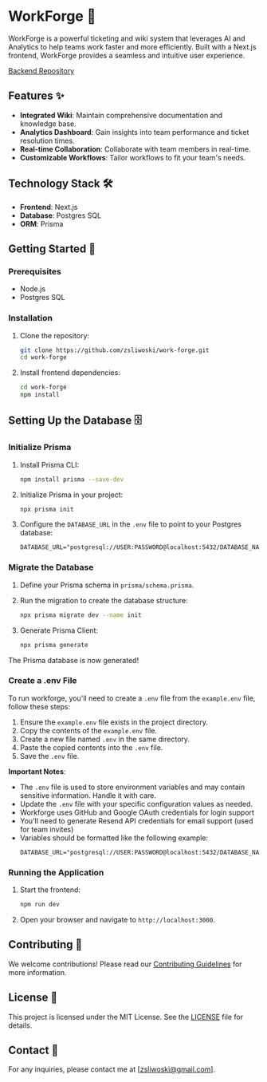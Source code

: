 # WorkForge 🚀

WorkForge is a powerful ticketing and wiki system that leverages AI and Analytics to help teams work faster and more efficiently. Built with a Next.js frontend, WorkForge provides a seamless and intuitive user experience.

[Backend Repository](https://github.com/zsliwoski/work-forge-cloud)

## Features ✨

- **Integrated Wiki**: Maintain comprehensive documentation and knowledge base.
- **Analytics Dashboard**: Gain insights into team performance and ticket resolution times.
- **Real-time Collaboration**: Collaborate with team members in real-time.
- **Customizable Workflows**: Tailor workflows to fit your team's needs.

## Technology Stack 🛠️

- **Frontend**: Next.js
- **Database**: Postgres SQL
- **ORM**: Prisma

## Getting Started 🏁

### Prerequisites

- Node.js
- Postgres SQL

### Installation

1. Clone the repository:
    ```bash
    git clone https://github.com/zsliwoski/work-forge.git
    cd work-forge
    ```

2. Install frontend dependencies:
    ```bash
    cd work-forge
    npm install
    ```

## Setting Up the Database 🗄️

### Initialize Prisma

1. Install Prisma CLI:
    ```bash
    npm install prisma --save-dev
    ```

2. Initialize Prisma in your project:
    ```bash
    npx prisma init
    ```

3. Configure the `DATABASE_URL` in the `.env` file to point to your Postgres database:
    ```
    DATABASE_URL="postgresql://USER:PASSWORD@localhost:5432/DATABASE_NAME"
    ```

### Migrate the Database

1. Define your Prisma schema in `prisma/schema.prisma`.

2. Run the migration to create the database structure:
    ```bash
    npx prisma migrate dev --name init
    ```

3. Generate Prisma Client:
    ```bash
    npx prisma generate
    ```

The Prisma database is now generated!

### Create a .env File

To run workforge, you'll need to create a `.env` file from the `example.env` file, follow these steps:

1. Ensure the `example.env` file exists in the project directory.
2. Copy the contents of the `example.env` file.
3. Create a new file named `.env` in the same directory.
4. Paste the copied contents into the `.env` file.
5. Save the `.env` file.

**Important Notes**:
- The `.env` file is used to store environment variables and may contain sensitive information. Handle it with care.
- Update the `.env` file with your specific configuration values as needed.
- Workforge uses GitHub and Google OAuth credentials for login support
- You'll need to generate Resend API credentials for email support (used for team invites)
- Variables should be formatted like the following example:
    ```
    DATABASE_URL="postgresql://USER:PASSWORD@localhost:5432/DATABASE_NAME"
    ```

### Running the Application

1. Start the frontend:
    ```bash
    npm run dev
    ```

3. Open your browser and navigate to `http://localhost:3000`.

## Contributing 🤝

We welcome contributions! Please read our [Contributing Guidelines](CONTRIBUTING.md) for more information.

## License 📜

This project is licensed under the MIT License. See the [LICENSE](LICENSE) file for details.

## Contact 📧

For any inquiries, please contact me at [zsliwoski@gmail.com].
